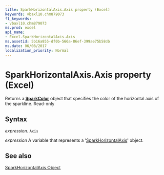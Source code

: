 ```yaml
---
title: SparkHorizontalAxis.Axis property (Excel)
keywords: vbaxl10.chm879073
f1_keywords:
- vbaxl10.chm879073
ms.prod: excel
api_name:
- Excel.SparkHorizontalAxis.Axis
ms.assetid: 5b16a855-df0b-566a-86ef-399ae75b58db
ms.date: 06/08/2017
localization_priority: Normal
---
```



# SparkHorizontalAxis.Axis property (Excel)

Returns a  **[SparkColor](Excel.SparkColor.md)** object that specifies the color of the horizontal axis of the sparkline. Read-only


## Syntax

_expression_. `Axis`

_expression_ A variable that represents a '[SparkHorizontalAxis](Excel.SparkHorizontalAxis.md)' object.


## See also


[SparkHorizontalAxis Object](Excel.SparkHorizontalAxis.md)

